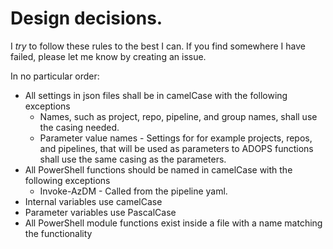 # Design decisions.

I _try_ to follow these rules to the best I can. If you find somewhere I have failed, please let me know by creating an issue.

In no particular order:

- All settings in json files shall be in camelCase with the following exceptions
    - Names, such as project, repo, pipeline, and group names, shall use the casing needed.
    - Parameter value names - Settings for for example projects, repos, and pipelines, that will be used as parameters to ADOPS functions shall use the same casing as the parameters.
- All PowerShell functions should be named in camelCase with the following exceptions
    - Invoke-AzDM - Called from the pipeline yaml.
- Internal variables use camelCase
- Parameter variables use PascalCase
- All PowerShell module functions exist inside a file with a name matching the functionality
